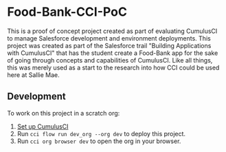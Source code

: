 # Food-Bank-CCI-PoC

This is a proof of concept project created as part of evaluating CumulusCI to manage Salesforce development and environment deployments. This project was created as part of the Salesforce trail "Building Applications with CumulusCI" that has the student create a Food-Bank app for the sake of going through concepts and capabilities of CumulusCI. Like all things, this was merely used as a start to the research into how CCI could be used here at Sallie Mae.

## Development

To work on this project in a scratch org:

1. [Set up CumulusCI](https://cumulusci.readthedocs.io/en/latest/tutorial.html)
2. Run `cci flow run dev_org --org dev` to deploy this project.
3. Run `cci org browser dev` to open the org in your browser.